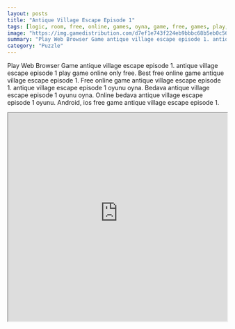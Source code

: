 ```yaml
---
layout: posts
title: "Antique Village Escape Episode 1"
tags: [logic, room, free, online, games, oyna, game, free, games, play, play, games]
image: "https://img.gamedistribution.com/d7ef1e743f224eb9bbbc68b5eb0c5674.jpg"
summary: "Play Web Browser Game antique village escape episode 1. antique village escape episode 1 play game online only free. Best free online game antique village escape episode 1. Free online game antique village escape episode 1. antique village escape episode 1 oyunu oyna. Bedava antique village escape episode 1 oyunu oyna. Online bedava antique village escape episode 1 oyunu. Android, ios free game antique village escape episode 1."
category: "Puzzle"
---
```


Play Web Browser Game antique village escape episode 1. antique village escape episode 1 play game online only free. Best free online game antique village escape episode 1. Free online game antique village escape episode 1. antique village escape episode 1 oyunu oyna. Bedava antique village escape episode 1 oyunu oyna. Online bedava antique village escape episode 1 oyunu. Android, ios free game antique village escape episode 1.

<iframe width="100%" height="480px;" src="https://html5.gamedistribution.com/d7ef1e743f224eb9bbbc68b5eb0c5674/"></iframe>
